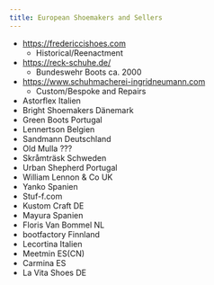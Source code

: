 ```yaml
---
title: European Shoemakers and Sellers
---
```


- https://fredericcishoes.com
  - Historical/Reenactment
- https://reck-schuhe.de/
  - Bundeswehr Boots ca. 2000
- https://www.schuhmacherei-ingridneumann.com
  - Custom/Bespoke and Repairs
- Astorflex Italien
- Bright Shoemakers Dänemark
- Green Boots Portugal
- Lennertson Belgien
- Sandmann Deutschland
- Old Mulla ???
- Skråmträsk Schweden 
- Urban Shepherd Portugal
- William Lennon & Co UK
- Yanko Spanien
- Stuf-f.com
- Kustom Craft DE
- Mayura Spanien
- Floris Van Bommel NL
- bootfactory Finnland
- Lecortina Italien
- Meetmin ES(CN)
- Carmina ES
- La Vita Shoes DE